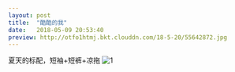 ```yaml
---
layout: post
title:  "酷酷的我"
date:   2018-05-09 20:53:40
preview: http://otfo1htmj.bkt.clouddn.com/18-5-20/55642872.jpg
---
```


夏天的标配，短袖+短裤+凉拖
![1](http://otfo1htmj.bkt.clouddn.com/18-5-20/55642872.jpg)